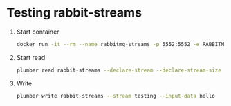 # Testing rabbit-streams

1. Start container
   ```bash
   docker run -it --rm --name rabbitmq-streams -p 5552:5552 -e RABBITMQ_SERVER_ADDITIONAL_ERL_ARGS="-rabbitmq_stream advertised_host localhost" pivotalrabbitmq/rabbitmq-stream
   ```
   
2. Start read
   ```bash
   plumber read rabbit-streams --declare-stream --declare-stream-size 10mb --stream testing
   ```

3. Write
   ```bash
   plumber write rabbit-streams --stream testing --input-data hello
   ```